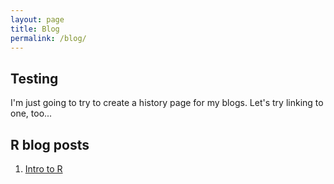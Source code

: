 ```yaml
---
layout: page
title: Blog
permalink: /blog/
---
```


## Testing
I'm just going to try to create a history page for my blogs. Let's try linking to one, too...

## R blog posts
1. [Intro to R](https://mgsosna.github.io/R-1-Intro/)
